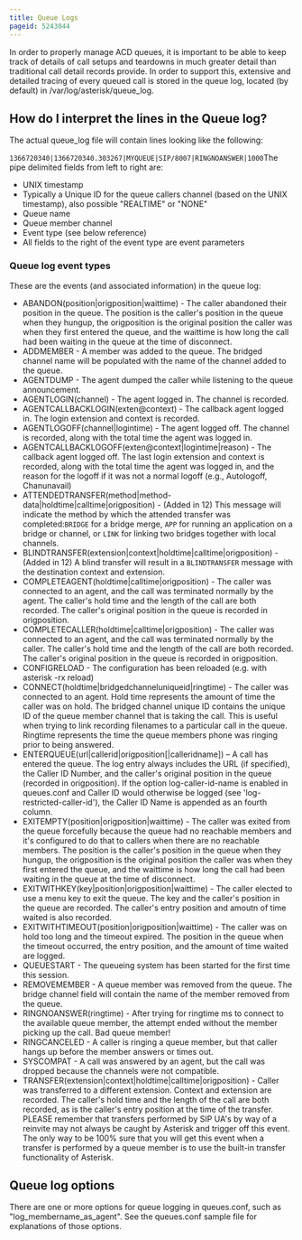 ```yaml
---
title: Queue Logs
pageid: 5243044
---
```


In order to properly manage ACD queues, it is important to be able to keep track of details of call setups and teardowns in much greater detail than traditional call detail records provide. In order to support this, extensive and detailed tracing of every queued call is stored in the queue log, located (by default) in /var/log/asterisk/queue_log.

How do I interpret the lines in the Queue log?
----------------------------------------------

The actual queue_log file will contain lines looking like the following:

`1366720340|1366720340.303267|MYQUEUE|SIP/8007|RINGNOANSWER|1000`The pipe delimited fields from left to right are:

* UNIX timestamp
* Typically a Unique ID for the queue callers channel (based on the UNIX timestamp), also possible "REALTIME" or "NONE"
* Queue name
* Queue member channel
* Event type (see below reference)
* All fields to the right of the event type are event parameters

### Queue log event types

These are the events (and associated information) in the queue log:

* ABANDON(position|origposition|waittime) - The caller abandoned their position in the queue. The position is the caller's position in the queue when they hungup, the origposition is the original position the caller was when they first entered the queue, and the waittime is how long the call had been waiting in the queue at the time of disconnect.
* ADDMEMBER - A member was added to the queue. The bridged channel name will be populated with the name of the channel added to the queue.
* AGENTDUMP - The agent dumped the caller while listening to the queue announcement.
* AGENTLOGIN(channel) - The agent logged in. The channel is recorded.
* AGENTCALLBACKLOGIN(exten@context) - The callback agent logged in. The login extension and context is recorded.
* AGENTLOGOFF(channel|logintime) - The agent logged off. The channel is recorded, along with the total time the agent was logged in.
* AGENTCALLBACKLOGOFF(exten@context|logintime|reason) - The callback agent logged off. The last login extension and context is recorded, along with the total time the agent was logged in, and the reason for the logoff if it was not a normal logoff (e.g., Autologoff, Chanunavail)
* ATTENDEDTRANSFER(method|method-data|holdtime|calltime|origposition) - (Added in 12) This message will indicate the method by which the attended transfer was completed:`BRIDGE` for a bridge merge, `APP` for running an application on a bridge or channel, or `LINK` for linking two bridges together with local channels.
* BLINDTRANSFER(extension|context|holdtime|calltime|origposition) - (Added in 12) A blind transfer will result in a `BLINDTRANSFER` message with the destination context and extension.
* COMPLETEAGENT(holdtime|calltime|origposition) - The caller was connected to an agent, and the call was terminated normally by the agent. The caller's hold time and the length of the call are both recorded. The caller's original position in the queue is recorded in origposition.
* COMPLETECALLER(holdtime|calltime|origposition) - The caller was connected to an agent, and the call was terminated normally by the caller. The caller's hold time and the length of the call are both recorded. The caller's original position in the queue is recorded in origposition.
* CONFIGRELOAD - The configuration has been reloaded (e.g. with asterisk -rx reload)
* CONNECT(holdtime|bridgedchanneluniqueid|ringtime) - The caller was connected to an agent. Hold time represents the amount of time the caller was on hold. The bridged channel unique ID contains the unique ID of the queue member channel that is taking the call. This is useful when trying to link recording filenames to a particular call in the queue. Ringtime represents the time the queue members phone was ringing prior to being answered.
* ENTERQUEUE(url|callerid|origposition[|calleridname]) – A call has entered the queue. The log entry always includes the URL (if specified), the Caller ID Number, and the caller's original position in the queue (recorded in origposition). If the  option log-caller-id-name is enabled in queues.conf and Caller ID would otherwise be logged (see 'log-restricted-caller-id'), the Caller ID Name is appended as an fourth column.
* EXITEMPTY(position|origposition|waittime) - The caller was exited from the queue forcefully because the queue had no reachable members and it's configured to do that to callers when there are no reachable members. The position is the caller's position in the queue when they hungup, the origposition is the original position the caller was when they first entered the queue, and the waittime is how long the call had been waiting in the queue at the time of disconnect.
* EXITWITHKEY(key|position|origposition|waittime) - The caller elected to use a menu key to exit the queue. The key and the caller's position in the queue are recorded. The caller's entry position and amoutn of time waited is also recorded.
* EXITWITHTIMEOUT(position|origposition|waittime) - The caller was on hold too long and the timeout expired. The position in the queue when the timeout occurred, the entry position, and the amount of time waited are logged.
* QUEUESTART - The queueing system has been started for the first time this session.
* REMOVEMEMBER - A queue member was removed from the queue. The bridge channel field will contain the name of the member removed from the queue.
* RINGNOANSWER(ringtime) - After trying for ringtime ms to connect to the available queue member, the attempt ended without the member picking up the call. Bad queue member!
* RINGCANCELED - A caller is ringing a queue member, but that caller hangs up before the member answers or times out.
* SYSCOMPAT - A call was answered by an agent, but the call was dropped because the channels were not compatible.
* TRANSFER(extension|context|holdtime|calltime|origposition) - Caller was transferred to a different extension. Context and extension are recorded. The caller's hold time and the length of the call are both recorded, as is the caller's entry position at the time of the transfer. PLEASE remember that transfers performed by SIP UA's by way of a reinvite may not always be caught by Asterisk and trigger off this event. The only way to be 100% sure that you will get this event when a transfer is performed by a queue member is to use the built-in transfer functionality of Asterisk.

Queue log options
-----------------
 
There are one or more options for queue logging in queues.conf, such as "log_membername_as_agent". See the queues.conf sample file for explanations of those options.



